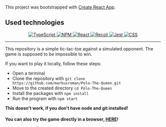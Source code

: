This project was bootstrapped with [Create React App](https://github.com/facebook/create-react-app).

## Used technologies

<div align="center">
    <a href="https://www.typescriptlang.org/">
        <img alt="TypeScript" src="https://img.shields.io/badge/TypeScript-007ACC?logo=typescript&logoColor=white&style=for-the-badge" />
    </a>
    <a href="https://www.npmjs.com/">
        <img alt="NPM" src="https://img.shields.io/badge/NPM-CB3837?logo=npm&logoColor=white&style=for-the-badge" />
    </a>
    <a href="https://reactjs.org/">
        <img alt="React" src="https://img.shields.io/badge/React-61DAFB?logo=react&logoColor=white&style=for-the-badge" />
    </a>
    <a href="https://recoiljs.org/">
        <img alt="Recoil" src="https://img.shields.io/badge/Recoil-61DAFB?logo=react&logoColor=white&style=for-the-badge" />
    </a>
    <a href="https://jestjs.io/">
        <img alt="Jest" src="https://img.shields.io/badge/Jest-C21325?logo=jest&logoColor=white&style=for-the-badge" />
    </a>
    <a href="https://www.w3.org/TR/CSS/#css">
        <img alt="CSS" src="https://img.shields.io/badge/CSS-1572B6?logo=css3&logoColor=white&style=for-the-badge" />
    </a>
</div>

---

This repository is a simple tic-tac-toe against a simulated opponent. The game is supposed to be impossible to win.

If you want to play it locally, follow these steps:

- Open a terminal
- Clone the repository with `git clone https://github.com/markusroman/Polo-The-Queen.git`
- Move to the created directory `cd Polo-The-Queen`
- Install the packages with `npm install`
- Run the program with `npm start`
  
**This doesn't work, if you don't have node and git installed!**

#### You can also try the game directly in a browser, [HERE](https://Polo-The-Queen.netlify.app/)!
